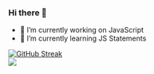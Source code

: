 ### Hi there 👋

- 🔭 I’m currently working on JavaScript  
- 🌱 I’m currently learning JS Statements 

<!--
**Pars41/Pars41** is a ✨ _special_ ✨ repository because its `README.md` (this file) appears on your GitHub profile.

Here are some ideas to get you started:

- ** 🔭 I’m currently working on JavaScript **
- ** 🌱 I’m currently learning JS Statements **
- 👯 I’m looking to collaborate on ...
- 🤔 I’m looking for help with ...
- 💬 Ask me about ...
- 📫 How to reach me: ...
- 😄 Pronouns: ...
- ⚡ Fun fact: ...
-->
[![GitHub Streak](https://github-readme-streak-stats.herokuapp.com?user=Pars41&theme=dark&border_radius=10)](https://git.io/streak-stats)<br>
![](https://komarev.com/ghpvc/?username=your-github-Pars41)
